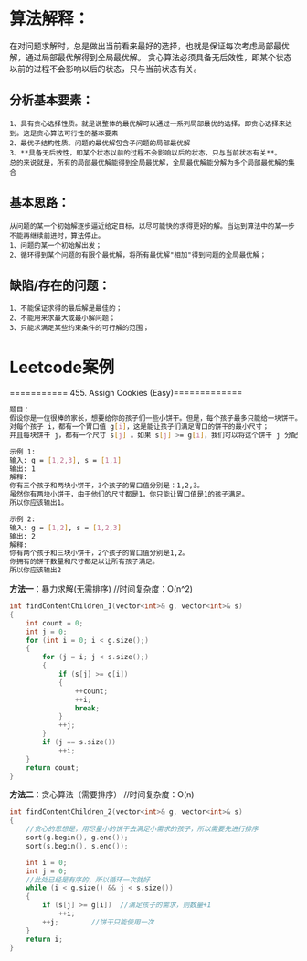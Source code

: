 # 算法解释：
   在对问题求解时，总是做出当前看来最好的选择，也就是保证每次考虑局部最优解，通过局部最优解得到全局最优解。
   贪心算法必须具备无后效性，即某个状态以前的过程不会影响以后的状态，只与当前状态有关。

## 分析基本要素：
    1、具有贪心选择性质。就是说整体的最优解可以通过一系列局部最优的选择，即贪心选择来达到。这是贪心算法可行性的基本要素
    2、最优子结构性质。问题的最优解包含子问题的局部最优解
	3、**具备无后效性，即某个状态以前的过程不会影响以后的状态，只与当前状态有关**。
    总的来说就是，所有的局部最优解能得到全局最优解，全局最优解能分解为多个局部最优解的集合

## 基本思路：
    从问题的某一个初始解逐步逼近给定目标，以尽可能快的求得更好的解。当达到算法中的某一步不能再继续前进时，算法停止。
    1、问题的某一个初始解出发；
    2、循环得到某个问题的有限个最优解，将所有最优解"相加"得到问题的全局最优解；

## 缺陷/存在的问题：
    1、不能保证求得的最后解是最佳的；
    2、不能用来求最大或最小解问题；
    3、只能求满足某些约束条件的可行解的范围；

# Leetcode案例
===========  455. Assign Cookies (Easy)=============
```bash
题目：
假设你是一位很棒的家长，想要给你的孩子们一些小饼干。但是，每个孩子最多只能给一块饼干。
对每个孩子 i，都有一个胃口值 g[i]，这是能让孩子们满足胃口的饼干的最小尺寸；
并且每块饼干 j，都有一个尺寸 s[j] 。如果 s[j] >= g[i]，我们可以将这个饼干 j 分配给孩子 i ，这个孩子会得到满足。你的目标是尽可能满足越多数量的孩子，并输出这个最大数值。

示例 1:
输入: g = [1,2,3], s = [1,1]
输出: 1
解释:
你有三个孩子和两块小饼干，3个孩子的胃口值分别是：1,2,3。
虽然你有两块小饼干，由于他们的尺寸都是1，你只能让胃口值是1的孩子满足。
所以你应该输出1。

示例 2:
输入: g = [1,2], s = [1,2,3]
输出: 2
解释:
你有两个孩子和三块小饼干，2个孩子的胃口值分别是1,2。
你拥有的饼干数量和尺寸都足以让所有孩子满足。
所以你应该输出2
```

**方法一**：暴力求解(无需排序)	//时间复杂度：O(n^2)

```cpp
int findContentChildren_1(vector<int>& g, vector<int>& s)
{
	int count = 0;
	int j = 0;
	for (int i = 0; i < g.size();)
	{
		for (j = i; j < s.size();)
		{
			if (s[j] >= g[i])
			{
				++count;
				++i;
				break;
			}
			++j;
		}
		if (j == s.size())
			++i;
	}
	return count;
}
```

**方法二**：贪心算法（需要排序）		//时间复杂度：O(n)

```cpp
int findContentChildren_2(vector<int>& g, vector<int>& s)
{
	//贪心的思想是，用尽量小的饼干去满足小需求的孩子，所以需要先进行排序
	sort(g.begin(), g.end());
	sort(s.begin(), s.end());

	int i = 0;
	int j = 0;
	//此处已经是有序的，所以循环一次就好
	while (i < g.size() && j < s.size())
	{
		if (s[j] >= g[i])  //满足孩子的需求，则数量+1
			++i;
		++j;		//饼干只能使用一次
	}
	return i;
}
```









